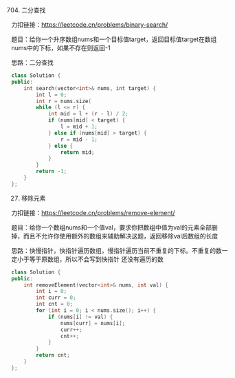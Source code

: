 704. 二分查找

力扣链接：https://leetcode.cn/problems/binary-search/

题目：给你一个升序数组nums和一个目标值target，返回目标值target在数组nums中的下标，如果不存在则返回-1

思路：二分查找
```cpp
class Solution {
public:
    int search(vector<int>& nums, int target) {
        int l = 0;
        int r = nums.size(
        while (l <= r) {
            int mid = l + (r - l) / 2;
            if (nums[mid] < target) {
                l = mid + 1;
            } else if (nums[mid] > target) {
                r = mid - 1;
            } else {
                return mid;
            }
        }
        return -1;
    }
};
```

27. 移除元素

力扣链接：https://leetcode.cn/problems/remove-element/

题目：给你一个数组nums和一个值val，要求你把数组中值为val的元素全部删掉，而且不允许你使用额外的数组来辅助解决这题，返回移除val后数组的长度

思路：快慢指针，快指针遍历数组，慢指针遍历当前不重复的下标。不重复的数一定小于等于原数组，所以不会写到快指针
还没有遍历的数

```cpp
class Solution {
public:
    int removeElement(vector<int>& nums, int val) {
        int i = 0;
        int curr = 0;
        int cnt = 0;
        for (int i = 0; i < nums.size(); i++) {
            if (nums[i] != val) {
                nums[curr] = nums[i];
                curr++;
                cnt++;
            }
        }
        return cnt;
    }
};
```